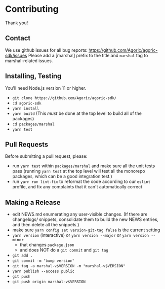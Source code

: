 # Contributing

Thank you!

## Contact

We use github issues for all bug reports:
https://github.com/Agoric/agoric-sdk/issues Please add a [marshal]
prefix to the title and `marshal` tag to marshal-related issues.

## Installing, Testing

You'll need Node.js version 11 or higher.

* `git clone https://github.com/Agoric/agoric-sdk/`
* `cd agoric-sdk`
* `yarn install`
* `yarn build` (This *must* be done at the top level to build all of
  the packages)
* `cd packages/marshal`
* `yarn test`

## Pull Requests

Before submitting a pull request, please:

* run `yarn test` within `packages/marshal` and make sure all the unit
  tests pass (running `yarn test` at the top level will test all the
  monorepo packages, which can be a good integration test.)
* run `yarn run lint-fix` to reformat the code according to our
  `eslint` profile, and fix any complaints that it can't automatically
  correct

## Making a Release

* edit NEWS.md enumerating any user-visible changes. (If there are
  changelogs/ snippets, consolidate them to build the new NEWS
  entries, and then delete all the snippets.)
* make sure `yarn config set version-git-tag false` is the current
  setting
* `yarn version` (interactive) or `yarn version --major` or `yarn version --minor`
  * that changes `package.json`
  * and does NOT do a `git commit` and `git tag`
* `git add .`
* `git commit -m "bump version"`
* `git tag -a marshal-v$VERSION -m "marshal-v$VERSION"`
* `yarn publish --access public`
* `git push`
* `git push origin marshal-v$VERSION`
